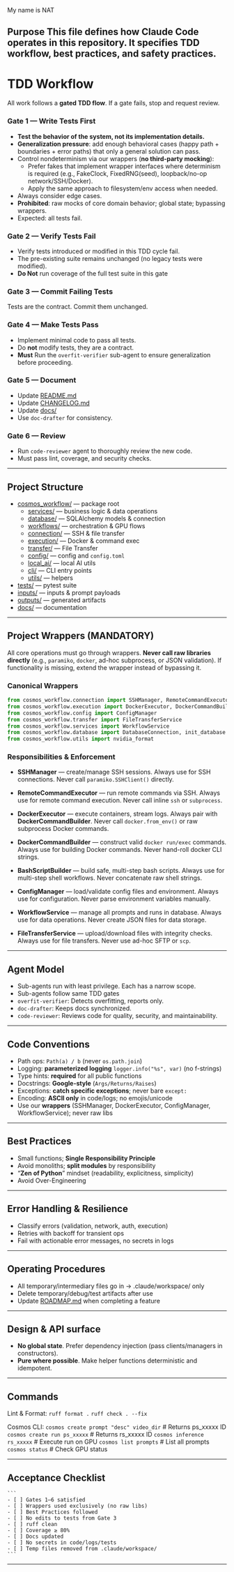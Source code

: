My name is NAT

**Purpose**
This file defines how Claude Code operates in this repository.
It specifies TDD workflow, best practices, and safety practices.
---

# **TDD Workflow**

All work follows a **gated TDD flow**. If a gate fails, stop and request review.

### **Gate 1 — Write Tests First**
- **Test the behavior of the system, not its implementation details.**
- **Generalization pressure**: add enough behavioral cases (happy path + boundaries + error paths) that only a general solution can pass.
- Control nondeterminism via our wrappers (**no third-party mocking**):
  - Prefer fakes that implement wrapper interfaces where determinism is required (e.g., FakeClock, FixedRNG(seed), loopback/no-op network/SSH/Docker).
  - Apply the same approach to filesystem/env access when needed.
- Always consider edge cases.
- **Prohibited**: raw mocks of core domain behavior; global state; bypassing wrappers.
- Expected: all tests fail.

### **Gate 2 — Verify Tests Fail**
 - Verify tests introduced or modified in this TDD cycle fail.
 - The pre-existing suite remains unchanged (no legacy tests were modified).
 - **Do Not** run coverage of the full test suite in this gate

### **Gate 3 — Commit Failing Tests**
Tests are the contract. Commit them unchanged.

### **Gate 4 — Make Tests Pass**
- Implement minimal code to pass all tests.
- Do **not** modify tests, they are a contract.
- **Must** Run the `overfit-verifier` sub-agent to ensure generalization before proceeding.

### **Gate 5 — Document**
- Update [README.md](README.md)
- Update [CHANGELOG.md](CHANGELOG.md)
- Update [docs/](docs/)
- Use `doc-drafter` for consistency.

### **Gate 6 — Review**
- Run `code-reviewer` agent to thoroughly review the new code.
- Must pass lint, coverage, and security checks.

---

## **Project Structure**
- [cosmos_workflow/](cosmos_workflow/) — package root
  - [services/](cosmos_workflow/services/) — business logic & data operations
  - [database/](cosmos_workflow/database/) — SQLAlchemy models & connection
  - [workflows/](cosmos_workflow/workflows/) — orchestration & GPU flows
  - [connection/](cosmos_workflow/connection/) — SSH & file transfer
  - [execution/](cosmos_workflow/execution/) — Docker & command exec
  - [transfer/](cosmos_workflow/transfer/) — File Transfer
  - [config/](cosmos_workflow/config/) — config and `config.toml`
  - [local_ai/](cosmos_workflow/local_ai/) — local AI utils
  - [cli/](cosmos_workflow/cli/) — CLI entry points
  - [utils/](cosmos_workflow/utils/) — helpers
- [tests/](tests/) — pytest suite
- [inputs/](inputs/) — inputs & prompt payloads
- [outputs/](outputs/) — generated artifacts
- [docs/](docs/) — documentation

---

## **Project Wrappers (MANDATORY)**

All core operations must go through wrappers.
**Never call raw libraries directly** (e.g., `paramiko`, `docker`, ad-hoc subprocess, or JSON validation).
If functionality is missing, extend the wrapper instead of bypassing it.

### **Canonical Wrappers**
```python
from cosmos_workflow.connection import SSHManager, RemoteCommandExecutor
from cosmos_workflow.execution import DockerExecutor, DockerCommandBuilder, BashScriptBuilder
from cosmos_workflow.config import ConfigManager
from cosmos_workflow.transfer import FileTransferService
from cosmos_workflow.services import WorkflowService
from cosmos_workflow.database import DatabaseConnection, init_database
from cosmos_workflow.utils import nvidia_format
```

### **Responsibilities & Enforcement**

* **SSHManager** — create/manage SSH sessions.
  Always use for SSH connections. Never call `paramiko.SSHClient()` directly.

* **RemoteCommandExecutor** — run remote commands via SSH.
  Always use for remote command execution. Never call inline `ssh` or `subprocess`.

* **DockerExecutor** — execute containers, stream logs.
  Always pair with **DockerCommandBuilder**. Never call `docker.from_env()` or raw subprocess Docker commands.

* **DockerCommandBuilder** — construct valid `docker run/exec` commands.
  Always use for building Docker commands. Never hand-roll docker CLI strings.

* **BashScriptBuilder** — build safe, multi-step bash scripts.
  Always use for multi-step shell workflows. Never concatenate raw shell strings.

* **ConfigManager** — load/validate config files and environment.
  Always use for configuration. Never parse environment variables manually.

* **WorkflowService** — manage all prompts and runs in database.
  Always use for data operations. Never create JSON files for data storage.

* **FileTransferService** — upload/download files with integrity checks.
  Always use for file transfers. Never use ad-hoc SFTP or `scp`.

---

## **Agent Model**
 - Sub-agents run with least privilege. Each has a narrow scope.
 - Sub-agents follow same TDD gates
 - `overfit-verifier`: Detects overfitting, reports only.
 - `doc-drafter`: Keeps docs synchronized.
 - `code-reviewer`: Reviews code for quality, security, and maintainability.

---


## **Code Conventions**
 - Path ops: `Path(a) / b` (never `os.path.join`)
 - Logging: **parameterized logging** `logger.info("%s", var)` (no f-strings)
 - Type hints: **required** for all public functions
 - Docstrings: **Google-style** (`Args/Returns/Raises`)
 - Exceptions: **catch specific exceptions**; never bare `except:`
 - Encoding: **ASCII only** in code/logs; no emojis/unicode
 - Use our **wrappers** (SSHManager, DockerExecutor, ConfigManager, WorkflowService); never raw libs

---

## **Best Practices**
 - Small functions; **Single Responsibility Principle**
 - Avoid monoliths; **split modules** by responsibility
 - “**Zen of Python**” mindset (readability, explicitness, simplicity)
 - Avoid Over-Engineering

---

## **Error Handling & Resilience**
- Classify errors (validation, network, auth, execution)
- Retries with backoff for transient ops
- Fail with actionable error messages, no secrets in logs

---

## **Operating Procedures**
- All temporary/intermediary files go in → .claude/workspace/ only
- Delete temporary/debug/test artifacts after use
- Update [ROADMAP.md](ROADMAP.md) when completing a feature

---

## **Design & API surface**
 - **No global state**. Prefer dependency injection (pass clients/managers in constructors).
 - **Pure where possible**. Make helper functions deterministic and idempotent.

---

## **Commands**
Lint & Format:
`ruff format .`
`ruff check . --fix`

Cosmos CLI:
`cosmos create prompt "desc" video_dir`  # Returns ps_xxxxx ID
`cosmos create run ps_xxxxx`            # Returns rs_xxxxx ID
`cosmos inference rs_xxxxx`             # Execute run on GPU
`cosmos list prompts`                   # List all prompts
`cosmos status`                         # Check GPU status

---

## **Acceptance Checklist**
    ```
    - [ ] Gates 1–6 satisfied
    - [ ] Wrappers used exclusively (no raw libs)
    - [ ] Best Practices followed
    - [ ] No edits to tests from Gate 3
    - [ ] ruff clean
    - [ ] Coverage ≥ 80%
    - [ ] Docs updated
    - [ ] No secrets in code/logs/tests
    - [ ] Temp files removed from .claude/workspace/
    ```
---
